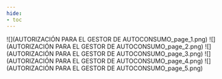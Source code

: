 ```yaml
---
hide:
- toc
---
```

![](AUTORIZACIÓN PARA EL GESTOR DE AUTOCONSUMO_page_1.png)
![](AUTORIZACIÓN PARA EL GESTOR DE AUTOCONSUMO_page_2.png)
![](AUTORIZACIÓN PARA EL GESTOR DE AUTOCONSUMO_page_3.png)
![](AUTORIZACIÓN PARA EL GESTOR DE AUTOCONSUMO_page_4.png)
![](AUTORIZACIÓN PARA EL GESTOR DE AUTOCONSUMO_page_5.png)

 <style> 
body {
background-image: url('https://github.com/asolear/assets/blob/master/imgs/fondo3.jpg?raw=true'); 
background-repeat: no-repeat; 
background-attachment: fixed; /* background-size: cover; */ 
background-size: 100% 100%;
}
</style> 
